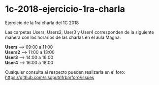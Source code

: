 # 1c-2018-ejercicio-1ra-charla
Ejercicio de la 1ra charla del 1C 2018

Las carpetas Users, Users2, User3 y User4 corresponden de la siguiente manera con los horarios de las charlas en el aula Magna:

**Users**  --> 09:00 a 11:00  
**Users2** --> 11:00 a 13:00  
**User3**  --> 14:00 a 16:00  
**User4**  --> 16:00 a 18:00  

Cualquier consulta al respecto pueden realizarla en el foro: https://github.com/sisoputnfrba/foro/issues